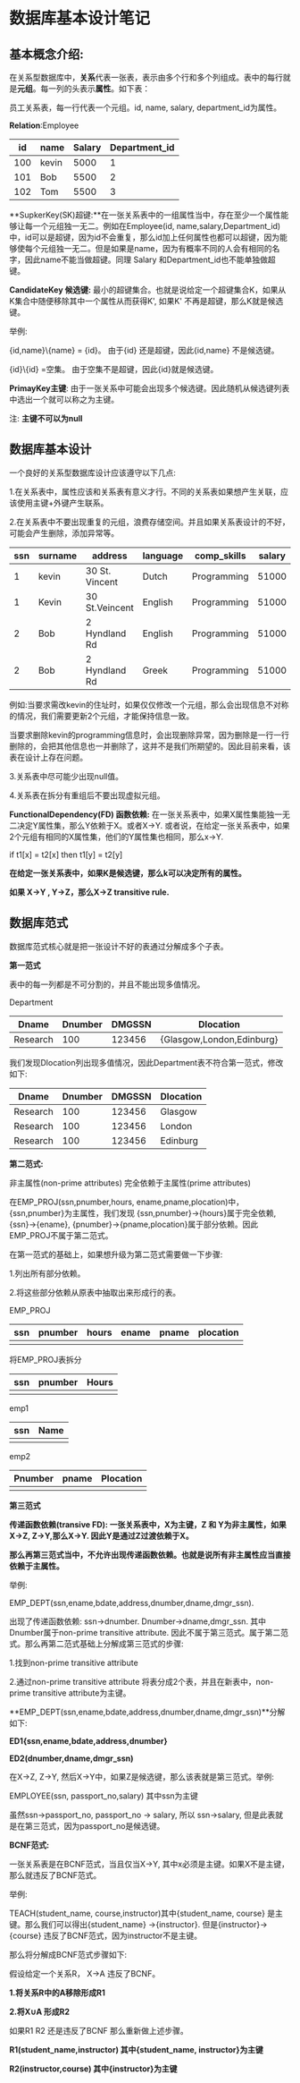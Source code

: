 # 数据库基本设计笔记

## 基本概念介绍:

在关系型数据库中，**关系**代表一张表，表示由多个行和多个列组成。表中的每行就是**元组**。每一列的头表示**属性**。如下表：

员工关系表，每一行代表一个元组。id, name, salary, department_id为属性。

**Relation**:Employee

| id   | name  | Salary | Department_id |
| ---- | ----- | ------ | ------------- |
| 100  | kevin | 5000   | 1             |
| 101  | Bob   | 5500   | 2             |
| 102  | Tom   | 5500   | 3             |

**SupkerKey(SK)超键:**在一张关系表中的一组属性当中，存在至少一个属性能够让每一个元组独一无二。例如在Employee(id, name,salary,Department_id)中，id可以是超键，因为id不会重复，那么id加上任何属性也都可以超键，因为能够使每个元组独一无二。但是如果是name，因为有概率不同的人会有相同的名字，因此name不能当做超键。同理 Salary 和Department_id也不能单独做超键。



**CandidateKey 候选键:** 最小的超键集合。也就是说给定一个超键集合K，如果从K集合中随便移除其中一个属性从而获得K', 如果K' 不再是超键，那么K就是候选键。

举例:

{id,name}\\{name} = {id}。 由于{id} 还是超键，因此{id,name} 不是候选键。

{id}\\{id} =空集。 由于空集不是超键，因此{id}就是候选键。

**PrimayKey主键**: 由于一张关系中可能会出现多个候选键。因此随机从候选键列表中选出一个就可以称之为主键。

注: **主键不可以为null**

## 数据库基本设计

一个良好的关系型数据库设计应该遵守以下几点:

1.在关系表中，属性应该和关系表有意义才行。不同的关系表如果想产生关联，应该使用主键+外键产生联系。

2.在关系表中不要出现重复的元组，浪费存储空间。并且如果关系表设计的不好，可能会产生删除，添加异常等。

| ssn  | surname | address        | language | comp_skills | salary | department |
| ---- | ------- | -------------- | -------- | ----------- | ------ | ---------- |
| 1    | kevin   | 30 St. Vincent | Dutch    | Programming | 51000  | Computing  |
| 1    | Kevin   | 30 St.Veincent | English  | Programming | 51000  | Computing  |
| 2    | Bob     | 2 Hyndland Rd  | English  | Programming | 51000  | Computing  |
| 2    | Bob     | 2 Hyndland Rd  | Greek    | Programming | 51000  | Computing  |

例如:当要求需改kevin的住址时，如果仅仅修改一个元组，那么会出现信息不对称的情况，我们需要更新2个元组，才能保持信息一致。

当要求删除kevin的programming信息时，会出现删除异常，因为删除是一行一行删除的，会把其他信息也一并删除了，这并不是我们所期望的。因此目前来看，该表在设计上存在问题。

3.关系表中尽可能少出现null值。

4.关系表在拆分有重组后不要出现虚拟元组。

**FunctionalDependency(FD) 函数依赖:** 在一张关系表中，如果X属性集能独一无二决定Y属性集，那么Y依赖于X。或者X->Y. 或者说，在给定一张关系表中，如果2个元组有相同的X属性集，他们的Y属性集也相同，那么x->Y.

if t1[x] = t2[x] then t1[y] = t2[y]

**在给定一张关系表中，如果K是候选键，那么k可以决定所有的属性。**

**如果 X->Y , Y->Z，那么X->Z  transitive rule.**

## 数据库范式

数据库范式核心就是把一张设计不好的表通过分解成多个子表。

**第一范式**

表中的每一列都是不可分割的，并且不能出现多值情况。

Department

| Dname    | Dnumber | DMGSSN | Dlocation                 |
| -------- | ------- | ------ | ------------------------- |
| Research | 100     | 123456 | {Glasgow,London,Edinburg} |

我们发现Dlocation列出现多值情况，因此Department表不符合第一范式，修改如下:

| Dname    | Dnumber | DMGSSN | Dlocation |
| -------- | ------- | ------ | --------- |
| Research | 100     | 123456 | Glasgow   |
| Research | 100     | 123456 | London    |
| Research | 100     | 123456 | Edinburg  |

**第二范式:**

非主属性(non-prime attributes) 完全依赖于主属性(prime attributes)

在EMP_PROJ(ssn,pnumber,hours, ename,pname,plocation)中，{ssn,pnumber}为主属性，我们发现 {ssn,pnumber}->{hours}属于完全依赖, {ssn}->{ename}, {pnumber}->{pname,plocation}属于部分依赖。因此EMP_PROJ不属于第二范式。

在第一范式的基础上，如果想升级为第二范式需要做一下步骤:

1.列出所有部分依赖。

2.将这些部分依赖从原表中抽取出来形成行的表。

EMP_PROJ

| ssn  | pnumber | hours | ename | pname | plocation |
| ---- | ------- | ----- | ----- | ----- | --------- |
|      |         |       |       |       |           |

将EMP_PROJ表拆分 

| ssn  | pnumber | Hours |
| ---- | ------- | ----- |
|      |         |       |



emp1

| ssn  | Name |
| ---- | ---- |
|      |      |



emp2

| Pnumber | pname | Plocation |
| ------- | ----- | --------- |
|         |       |           |

**第三范式**

**传递函数依赖(transive FD): 一张关系表中，X为主键，Z 和 Y为非主属性，如果X->Z, Z->Y,那么X->Y. 因此Y是通过Z过渡依赖于X。**

**那么再第三范式当中，不允许出现传递函数依赖。也就是说所有非主属性应当直接依赖于主属性。**

举例:

EMP_DEPT(ssn,ename,bdate,address,dnumber,dname,dmgr_ssn). 

出现了传递函数依赖: ssn->dnumber. Dnumber->dname,dmgr_ssn. 其中Dnumber属于non-prime transitive attribute. 因此不属于第三范式。属于第二范式。那么再第二范式基础上分解成第三范式的步骤:

1.找到non-prime transitive attribute

2.通过non-prime transitive attribute 将表分成2个表，并且在新表中，non-prime transitive attribute为主键。

**EMP_DEPT(ssn,ename,bdate,address,dnumber,dname,dmgr_ssn)**分解如下:

**ED1{ssn,ename,bdate,address,dnumber}**

**ED2(dnumber,dname,dmgr_ssn)**

在X->Z, Z->Y, 然后X->Y中，如果Z是候选键，那么该表就是第三范式。举例:

EMPLOYEE(ssn, passport_no,salary) 其中ssn为主键

虽然ssn->passport_no, passport_no -> salary, 所以 ssn->salary, 但是此表就是在第三范式，因为passport_no是候选键。

**BCNF范式:**

一张关系表是在BCNF范式，当且仅当X->Y, 其中x必须是主键。如果X不是主键，那么就违反了BCNF范式。

举例:

TEACH(student_name, course,instructor)其中{student_name, course} 是主键。那么我们可以得出{student_name} ->{instructor}. 但是{instructor}->{course} 违反了BCNF范式，因为instructor不是主键。

那么将分解成BCNF范式步骤如下:

假设给定一个关系R， X->A 违反了BCNF。

**1.将关系R中的A移除形成R1**

**2.将X∪A 形成R2**

如果R1 R2 还是违反了BCNF 那么重新做上述步骤。

**R1(student_name,instructor) 其中{student_name, instructor}为主键**

**R2(instructor,course) 其中{instructor}为主键**

